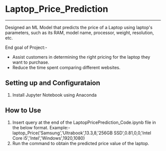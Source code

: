 # Laptop_Price_Prediction
--------------------------------------------------------------------------------------------------------------------------
Designed an ML Model that predicts the price of a Laptop using laptop's parameters, such as its RAM, model name, processor, weight, resolution, etc.

End goal of Project:-
  - Assist customers in determining the right pricing for the laptop they want to purchase.
  - Reduce the time spent comparing different websites.
  
Setting up and Configurataion
--------------------------------------------------------------------------------------------------------------------------
1. Install Jupyter Notebook using Anaconda

How to Use
--------------------------------------------------------------------------------------------------------------------------
1. Insert query at the end of the LaptopPricePrediction_Code.ipynb file in the below format.
 Example:- laptop_Price('Samsung','Ultrabook',13.3,8,'256GB SSD',0.81,0,0,'Intel Core i5','Intel','Windows',1920,1080)
2. Run the command to obtain the predicted price value of the laptop.
